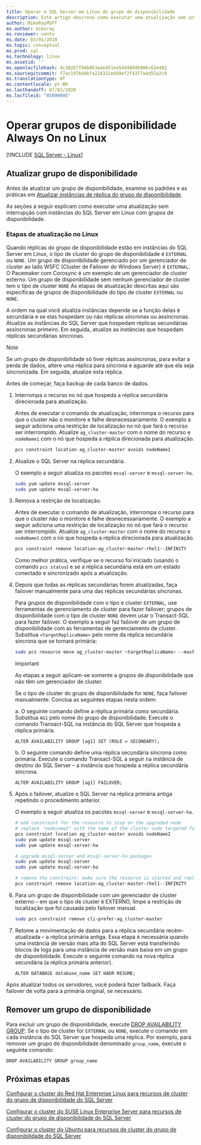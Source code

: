```yaml
---
title: Operar o SQL Server em Linux do grupo de disponibilidade
description: Este artigo descreve como executar uma atualização sem interrupção com instâncias do SQL Server em Linux com grupos de disponibilidade. Antes de atualizar, examine as melhores práticas.
author: MikeRayMSFT
ms.author: mikeray
ms.reviewer: vanto
ms.date: 03/01/2018
ms.topic: conceptual
ms.prod: sql
ms.technology: linux
ms.assetid: ''
ms.openlocfilehash: 4c382b7f04b063ade451ee54d480db906c62e482
ms.sourcegitcommit: f7ac1976d4bfa224332edd9ef2f4377a4d55a2c9
ms.translationtype: HT
ms.contentlocale: pt-BR
ms.lasthandoff: 07/02/2020
ms.locfileid: "85899095"
---
```

# <a name="operate-always-on-availability-groups-on-linux"></a>Operar grupos de disponibilidade Always On no Linux

[!INCLUDE [SQL Server - Linux](../includes/applies-to-version/sql-linux.md)]

## <a name="upgrade-availability-group"></a>Atualizar grupo de disponibilidade

Antes de atualizar um grupo de disponibilidade, examine os padrões e as práticas em [Atualizar instâncias de réplica do grupo de disponibilidade](../database-engine/availability-groups/windows/upgrading-always-on-availability-group-replica-instances.md).

As seções a seguir explicam como executar uma atualização sem interrupção com instâncias do SQL Server em Linux com grupos de disponibilidade. 

### <a name="upgrade-steps-on-linux"></a>Etapas de atualização no Linux

Quando réplicas do grupo de disponibilidade estão em instâncias do SQL Server em Linux, o tipo de cluster do grupo de disponibilidade é `EXTERNAL` ou `NONE`. Um grupo de disponibilidade gerenciado por um gerenciador de cluster ao lado WSFC (Cluster de Failover do Windows Server) é `EXTERNAL`. O Pacemaker com Corosync é um exemplo de um gerenciador de cluster externo. Um grupo de disponibilidade sem nenhum gerenciador de cluster tem o tipo de cluster `NONE` As etapas de atualização descritas aqui são específicas de grupos de disponibilidade do tipo de cluster `EXTERNAL` ou `NONE`.

A ordem na qual você atualiza instâncias depende se a função delas é secundária e se elas hospedam ou não réplicas síncronas ou assíncronas. Atualize as instâncias do SQL Server que hospedam réplicas secundárias assíncronas primeiro. Em seguida, atualize as instâncias que hospedam réplicas secundárias síncronas. 

   >[!NOTE]
   >Se um grupo de disponibilidade só tiver réplicas assíncronas, para evitar a perda de dados, altere uma réplica para síncrona e aguarde até que ela seja sincronizada. Em seguida, atualize esta réplica.
   
Antes de começar, faça backup de cada banco de dados.

1. Interrompa o recurso no nó que hospeda a réplica secundária direcionada para atualização.
   
   Antes de executar o comando de atualização, interrompa o recurso para que o cluster não o monitore e falhe desnecessariamente. O exemplo a seguir adiciona uma restrição de localização no nó que fará o recurso ser interrompido. Atualize `ag_cluster-master` com o nome do recurso e `nodeName1` com o nó que hospeda a réplica direcionada para atualização.

   ```bash
   pcs constraint location ag_cluster-master avoids nodeName1
   ```

1. Atualize o SQL Server na réplica secundária.

   O exemplo a seguir atualiza os pacotes `mssql-server` e `mssql-server-ha`.

   ```bash
   sudo yum update mssql-server
   sudo yum update mssql-server-ha
   ```
1. Remova a restrição de localização.

   Antes de executar o comando de atualização, interrompa o recurso para que o cluster não o monitore e falhe desnecessariamente. O exemplo a seguir adiciona uma restrição de localização no nó que fará o recurso ser interrompido. Atualize `ag_cluster-master` com o nome do recurso e `nodeName1` com o nó que hospeda a réplica direcionada para atualização.

   ```bash
   pcs constraint remove location-ag_cluster-master-rhel1--INFINITY
   ```
   Como melhor prática, verifique se o recurso foi iniciado (usando o comando `pcs status`) e se a réplica secundária está em um estado conectado e sincronizado após a atualização.

1. Depois que todas as réplicas secundárias forem atualizadas, faça failover manualmente para uma das réplicas secundárias síncronas.

   Para grupos de disponibilidade com o tipo e cluster `EXTERNAL`, use ferramentas de gerenciamento de cluster para fazer failover; grupos de disponibilidade com o tipo de cluster `NONE` devem usar o Transact-SQL para fazer failover. 
   O exemplo a seguir faz failover de um grupo de disponibilidade com as ferramentas de gerenciamento de cluster. Substitua `<targetReplicaName>` pelo nome da réplica secundária síncrona que se tornará primária:

   ```bash
   sudo pcs resource move ag_cluster-master <targetReplicaName> --master  
   ``` 
   
   >[!IMPORTANT]
   >As etapas a seguir aplicam-se somente a grupos de disponibilidade que não têm um gerenciador de cluster.

   Se o tipo de cluster do grupo de disponibilidade for `NONE`, faça failover manualmente. Conclua as seguintes etapas nesta ordem:

      a. O seguinte comando define a réplica primária como secundária. Substitua `AG1` pelo nome do grupo de disponibilidade. Execute o comando Transact-SQL na instância do SQL Server que hospeda a réplica primária.

      ```transact-sql
      ALTER AVAILABILITY GROUP [ag1] SET (ROLE = SECONDARY);
      ```

      b. O seguinte comando define uma réplica secundária síncrona como primária. Execute o comando Transact-SQL a seguir na instância de destino do SQL Server – a instância que hospeda a réplica secundária síncrona.

      ```transact-sql
      ALTER AVAILABILITY GROUP [ag1] FAILOVER;
      ```

1. Após o failover, atualize o SQL Server na réplica primária antiga repetindo o procedimento anterior.

   O exemplo a seguir atualiza os pacotes `mssql-server` e `mssql-server-ha`.

   ```bash
   # add constraint for the resource to stop on the upgraded node
   # replace 'nodename2' with the name of the cluster node targeted for upgrade
   pcs constraint location ag_cluster-master avoids nodeName2
   sudo yum update mssql-server
   sudo yum update mssql-server-ha
   ```
   
   ```bash
   # upgrade mssql-server and mssql-server-ha packages
   sudo yum update mssql-server
   sudo yum update mssql-server-ha
   ```

   ```bash
   # remove the constraint; make sure the resource is started and replica is connected and synchronized
   pcs constraint remove location-ag_cluster-master-rhel1--INFINITY
   ```

1. Para um grupo de disponibilidade com um gerenciador de cluster externo – em que o tipo de cluster é EXTERNO, limpe a restrição de localização que foi causada pelo failover manual. 

   ```bash
   sudo pcs constraint remove cli-prefer-ag_cluster-master  
   ```

1. Retome a movimentação de dados para a réplica secundária recém-atualizada – a réplica primária antiga. Essa etapa é necessária quando uma instância de versão mais alta do SQL Server está transferindo blocos de logs para uma instância de versão mais baixa em um grupo de disponibilidade. Execute o seguinte comando na nova réplica secundária (a réplica primária anterior).

   ```transact-sql
   ALTER DATABASE database_name SET HADR RESUME;
   ```

Após atualizar todos os servidores, você poderá fazer failback. Faça failover de volta para a primária original, se necessário. 

## <a name="drop-an-availability-group"></a>Remover um grupo de disponibilidade

Para excluir um grupo de disponibilidade, execute [DROP AVAILABILITY GROUP](../t-sql/statements/drop-availability-group-transact-sql.md). Se o tipo de cluster for `EXTERNAL` ou `NONE`, execute o comando em cada instância do SQL Server que hospeda uma réplica. Por exemplo, para remover um grupo de disponibilidade denominado `group_name`, execute o seguinte comando:

   ```transact-sql
   DROP AVAILABILITY GROUP group_name
   ```
 

## <a name="next-steps"></a>Próximas etapas

[Configurar o cluster do Red Hat Enterprise Linux para recursos de cluster do grupo de disponibilidade do SQL Server](sql-server-linux-availability-group-cluster-rhel.md)

[Configurar o cluster do SUSE Linux Enterprise Server para recursos de cluster do grupo de disponibilidade do SQL Server](sql-server-linux-availability-group-cluster-sles.md)

[Configurar o cluster do Ubuntu para recursos de cluster do grupo de disponibilidade do SQL Server](sql-server-linux-availability-group-cluster-ubuntu.md)
